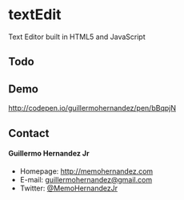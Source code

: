 textEdit
======
Text Editor built in HTML5 and JavaScript

## Todo


## Demo
http://codepen.io/guillermohernandez/pen/bBqpjN

## Contact
#### Guillermo Hernandez Jr
* Homepage: http://memohernandez.com
* E-mail: guillermohernandez@gmail.com
* Twitter: [@MemoHernandezJr](https://twitter.com/MemoHernandezJr "MemoHernandezJr on Twitter")
